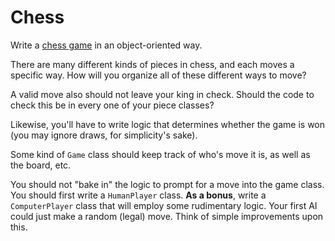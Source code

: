 # Chess

Write a [chess game][wiki-chess] in an object-oriented way.

There are many different kinds of pieces in chess, and each moves a
specific way. How will you organize all of these different ways to
move?

A valid move also should not leave your king in check. Should the code
to check this be in every one of your piece classes?

Likewise, you'll have to write logic that determines whether the game
is won (you may ignore draws, for simplicity's sake).

Some kind of `Game` class should keep track of who's move it is, as well
as the board, etc.

You should not "bake in" the logic to prompt for a move into the game
class. You should first write a `HumanPlayer` class. **As a bonus**,
write a `ComputerPlayer` class that will employ some rudimentary
logic. Your first AI could just make a random (legal) move. Think of
simple improvements upon this.

[wiki-chess]: http://en.wikipedia.org/wiki/Chess
